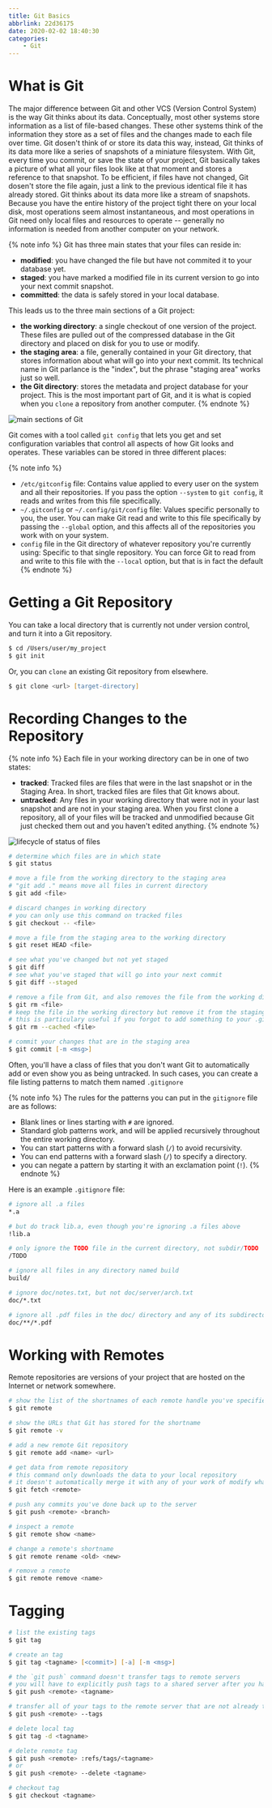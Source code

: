 ```yaml
---
title: Git Basics
abbrlink: 22d36175
date: 2020-02-02 18:40:30
categories:
    - Git
---
```


# What is Git

The major difference between Git and other VCS (Version Control System) is the way Git thinks about its data. Conceptually, most other systems store information as a list of file-based changes. These other systems think of the information they store as a set of files and the changes made to each file over time. Git dosen't think of or store its data this way, instead, Git thinks of its data more like a series of snapshots of a miniature filesystem. With Git, every time you commit, or save the state of your project, Git basically takes a picture of what all your files look like at that moment and stores a reference to that snapshot. To be efficient, if files have not changed, Git dosen't store the file again, just a link to the previous identical file it has already stored. Git thinks about its data more like a stream of snapshots. Because you have the entire history of the project tight there on your local disk, most operations seem almost instantaneous, and most operations in Git need only local files and resources to operate -- generally no information is needed from another computer on your network. 

{% note info %}
Git has three main states that your files can reside in:
- **modified**: you have changed the file but have not commited it to your database yet.
- **staged**: you have marked a modified file in its current version to go into your next commit snapshot.
- **committed**: the data is safely stored in your local database.

This leads us to the three main sections of a Git project:
- **the working directory**: a single checkout of one version of the project. These files are pulled out of the compressed database in the Git directory and placed on disk for you to use or modify.
- **the staging area**: a file, generally contained in your Git directory, that stores information about what will go into your next commit. Its technical name in Git parlance is the "index", but the phrase "staging area" works just so well.
- **the Git directory**: stores the metadata and project database for your project. This is the most important part of Git, and it is what is copied when you `clone` a repository from another computer.
{% endnote %}

![main sections of Git](https://blog-images-1258719270.cos.ap-shanghai.myqcloud.com/Tutorial%20of%20Git/main%20sections%20of%20Git.png)

Git comes with a tool called `git config` that lets you get and set configuration variables that control all aspects of how Git looks and operates. These variables can be stored in three different places:

{% note info %}
- `/etc/gitconfig` file: Contains value applied to every user on the system and all their repositories. If you pass the option `--system` to `git config`, it reads and writes from this file specifically.
- `~/.gitconfig` or `~/.config/git/config` file: Values specific personally to you, the user. You can make Git read and write to this file specifically by passing the `--global` option, and this affects all of the repositories you work with on your system.
- `config` file in the Git directory of whatever repository you're currently using: Specific to that single repository. You can force Git to read from and write to this file with the `--local` option, but that is in fact the default
{% endnote %}

# Getting a Git Repository

You can take a local directory that is currently not under version control, and turn it into a Git repository.

```zsh
$ cd /Users/user/my_project
$ git init
```

Or, you can `clone` an existing Git repository from elsewhere.

```zsh
$ git clone <url> [target-directory]
```

# Recording Changes to the Repository

{% note info %}
Each file in your working directory can be in one of two states:
- **tracked**: Tracked files are files that were in the last snapshot or in the Staging Area. In short, tracked files are files that Git knows about.
- **untracked**: Any files in your working directory that were not in your last snapshot and are not in your staging area. When you first clone a repository, all of your files will be tracked and unmodified because Git just checked them out and you haven't edited anything.
{% endnote %}

![lifecycle of status of files](https://blog-images-1258719270.cos.ap-shanghai.myqcloud.com/Tutorial%20of%20Git/lifecycle%20of%20the%20status%20of%20files.png)

```zsh
# determine which files are in which state
$ git status

# move a file from the working directory to the staging area
# "git add ." means move all files in current directory
$ git add <file>

# discard changes in working directory
# you can only use this command on tracked files
$ git checkout -- <file>

# move a file from the staging area to the working directory
$ git reset HEAD <file>

# see what you've changed but not yet staged
$ git diff
# see what you've staged that will go into your next commit
$ git diff --staged

# remove a file from Git, and also removes the file from the working directory (which means delete the file)
$ git rm <file>
# keep the file in the working directory but remove it from the staging area
# this is particulary useful if you forgot to add something to your .gitignore file and accidentally staged it
$ git rm --cached <file>

# commit your changes that are in the staging area
$ git commit [-m <msg>]
```

Often, you'll have a class of files that you don't want Git to automatically add or even show you as being untracked. In such cases, you can create a file listing patterns to match them named `.gitignore`

{% note info %}
The rules for the patterns you can put in the `gitignore` file are as follows:
- Blank lines or lines starting with `#` are ignored.
- Standard glob patterns work, and will be applied recursively throughout the entire working directory.
- You can start patterns with a forward slash (`/`) to avoid recursivity.
- You can end patterns with a forward slash (`/`) to specify a directory.
- you can negate a pattern by starting it with an exclamation point (`!`).
{% endnote %}

Here is an example `.gitignore` file:

```zsh
# ignore all .a files
*.a

# but do track lib.a, even though you're ignoring .a files above
!lib.a

# only ignore the TODO file in the current directory, not subdir/TODO
/TODO

# ignore all files in any directory named build
build/

# ignore doc/notes.txt, but not doc/server/arch.txt
doc/*.txt

# ignore all .pdf files in the doc/ directory and any of its subdirectories
doc/**/*.pdf
```

# Working with Remotes

Remote repositories are versions of your project that are hosted on the Internet or network somewhere.

```zsh
# show the list of the shortnames of each remote handle you've specified
$ git remote

# show the URLs that Git has stored for the shortname
$ git remote -v

# add a new remote Git repository
$ git remote add <name> <url>

# get data from remote repository
# this command only downloads the data to your local repository
# it doesn't automatically merge it with any of your work of modify what you're currently working on
$ git fetch <remote>

# push any commits you've done back up to the server
$ git push <remote> <branch>

# inspect a remote
$ git remote show <name>

# change a remote's shortname
$ git remote rename <old> <new>

# remove a remote
$ git remote remove <name>
```

# Tagging

```zsh
# list the existing tags
$ git tag

# create an tag
$ git tag <tagname> [<commit>] [-a] [-m <msg>]

# the `git push` command doesn't transfer tags to remote servers
# you will have to explicitly push tags to a shared server after you have created them
$ git push <remote> <tagname>

# transfer all of your tags to the remote server that are not already there
$ git push <remote> --tags

# delete local tag
$ git tag -d <tagname>

# delete remote tag
$ git push <remote> :refs/tags/<tagname>
# or
$ git push <remote> --delete <tagname>

# checkout tag
$ git checkout <tagname>
```